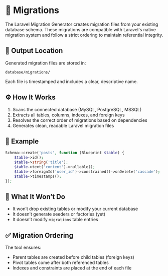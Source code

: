 # 🧬 Migrations

The Laravel Migration Generator creates migration files from your existing database schema. These migrations are
compatible with Laravel's native migration system and follow a strict ordering to maintain referential integrity.

## 📂 Output Location

Generated migration files are stored in:

```
database/migrations/
```

Each file is timestamped and includes a clear, descriptive name.

## ⚙ How It Works

1. Scans the connected database (MySQL, PostgreSQL, MSSQL)
2. Extracts all tables, columns, indexes, and foreign keys
3. Resolves the correct order of migrations based on dependencies
4. Generates clean, readable Laravel migration files

## 📌 Example

```php
Schema::create('posts', function (Blueprint $table) {
    $table->id();
    $table->string('title');
    $table->text('content')->nullable();
    $table->foreignId('user_id')->constrained()->onDelete('cascade');
    $table->timestamps();
});
```

## 🚫 What It Won’t Do

- It won’t drop existing tables or modify your current database
- It doesn’t generate seeders or factories (yet)
- It doesn’t modify `migrations` table entries

## ✅ Migration Ordering

The tool ensures:

- Parent tables are created before child tables (foreign keys)
- Pivot tables come after both referenced tables
- Indexes and constraints are placed at the end of each file

